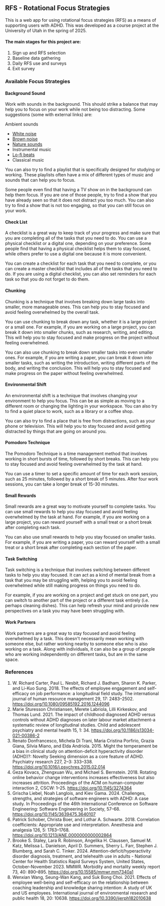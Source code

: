 ## RFS - Rotational Focus Strategies

This is a web app for using rotational focus strategies (RFS) as a means of supporting users with ADHD. This was developed as a course project at the University of Utah in the spring of 2025. 

#### The main stages for this project are:
1. Sign up and RFS selection
2. Baseline data gathering
3. Daily RFS use and surveys
4. Exit survey

### Available Focus Strategies

#### Background Sound

Work with sounds in the background. This should strike a balance that may help you to focus on your work while not being too distracting. Some suggestions (some with external links) are:

Ambient sounds
- [White noise](https://www.youtube.com/watch?v=dv2XyqC-EQ4&t=40s)
- [Brown noise](https://www.youtube.com/watch?v=P48QELwruQs)
- [Nature sounds](https://www.youtube.com/watch?v=ipf7ifVSeDU)
- Instrumental music
- [Lo-fi beats](https://www.youtube.com/watch?v=jfKfPfyJRdk)
- Classical music

You can also try to find a playlist that is specifically designed for studying or working. These playlists often have a mix of different types of music and sounds that can help you to focus.

Some people even find that having a TV show on in the background can help them focus. If you are one of those people, try to find a show that you have already seen so that it does not distract you too much. You can also try to find a show that is not too engaging, so that you can still focus on your work.

#### Check List

A checklist is a great way to keep track of your progress and make sure that you are completing all of the tasks that you need to do. You can use a physical checklist or a digital one, depending on your preference. Some people find that having a physical checklist helps them to stay focused, while others prefer to use a digital one because it is more convenient.

You can create a checklist for each task that you need to complete, or you can create a master checklist that includes all of the tasks that you need to do. If you are using a digital checklist, you can also set reminders for each task so that you do not forget to do them.

#### Chunking

Chunking is a technique that involves breaking down large tasks into smaller, more manageable ones. This can help you to stay focused and avoid feeling overwhelmed by the overall task.

You can use chunking to break down any task, whether it is a large project or a small one. For example, if you are working on a large project, you can break it down into smaller chunks, such as research, writing, and editing. This will help you to stay focused and make progress on the project without feeling overwhelmed.

You can also use chunking to break down smaller tasks into even smaller ones. For example, if you are writing a paper, you can break it down into smaller tasks, such as writing the introduction, writing different parts of the body, and writing the conclusion. This will help you to stay focused and make progress on the paper without feeling overwhelmed.

#### Environmental Shift

An environmental shift is a technique that involves changing your environment to help you focus. This can be as simple as moving to a different room or changing the lighting in your workspace. You can also try to find a quiet place to work, such as a library or a coffee shop.

You can also try to find a place that is free from distractions, such as your phone or television. This will help you to stay focused and avoid getting distracted by things that are going on around you.

#### Pomodoro Technique

The Pomodoro Technique is a time management method that involves working in short bursts of time, followed by short breaks. This can help you to stay focused and avoid feeling overwhelmed by the task at hand.

You can use a timer to set a specific amount of time for each work session, such as 25 minutes, followed by a short break of 5 minutes. After four work sessions, you can take a longer break of 15-30 minutes.

#### Small Rewards

Small rewards are a great way to motivate yourself to complete tasks. You can use small rewards to help you stay focused and avoid feeling overwhelmed by the task at hand. For example, if you are working on a large project, you can reward yourself with a small treat or a short break after completing each task.

You can also use small rewards to help you stay focused on smaller tasks. For example, if you are writing a paper, you can reward yourself with a small treat or a short break after completing each section of the paper.

#### Task Switching

Task switching is a technique that involves switching between different tasks to help you stay focused. It can act as a kind of mental break from a task that you may be struggling with, helping you to avoid feeling overwhelmed while still making progress on things you need to do.

For example, if you are working on a project and get stuck on one part, you can switch to another part of the project or a different task entirely (i.e. perhaps cleaning dishes). This can help refresh your mind and provide new perspectives on a task you may have been struggling with.

#### Work Partners

Work partners are a great way to stay focused and avoid feeling overwhelmed by a task. This doesn't necessarily mean working with someone else, but rather working nearby to someone else who is also working on a task. Along with individuals, it can also be a group of people who are working independently on different tasks, but are in the same space.

### References 

1. W. Richard Carter, Paul L. Nesbit, Richard J. Badham, Sharon K. Parker, and Li-Kuo Sung. 2018. The effects of employee engagement and self-efficacy on job performance: a longitudinal field study. The international journal of human resource management 29, 17: 2483–2502. https://doi.org/10.1080/09585192.2016.1244096
2. Marie Sturesson Christiansen, Merete Labriola, Lilli Kirkeskov, and Thomas Lund. 2021. The impact of childhood diagnosed ADHD versus controls without ADHD diagnoses on later labour market attachment-a systematic review of longitudinal studies. Child and adolescent psychiatry and mental health 15, 1: 34. https://doi.org/10.1186/s13034-021-00386-2
3. Renato Donfrancesco, Michela Di Trani, Maria Cristina Porfirio, Grazia Giana, Silvia Miano, and Elda Andriola. 2015. Might the temperament be a bias in clinical study on attention-deficit hyperactivity disorder (ADHD)?: Novelty Seeking dimension as a core feature of ADHD. Psychiatry research 227, 2–3: 333–338. https://doi.org/10.1016/j.psychres.2015.02.014
4. Geza Kovacs, Zhengxuan Wu, and Michael S. Bernstein. 2018. Rotating online behavior change interventions increases effectiveness but also increases attrition. Proceedings of the ACM on human-computer interaction 2, CSCW: 1–25. https://doi.org/10.1145/3274364
5. Grischa Liebel, Noah Langlois, and Kiev Gama. 2024. Challenges, strengths, and strategies of software engineers with ADHD: A case study. In Proceedings of the 46th International Conference on Software Engineering: Software Engineering in Society, 57–68. https://doi.org/10.1145/3639475.3640107
6. Patrick Schober, Christa Boer, and Lothar A. Schwarte. 2018. Correlation coefficients: Appropriate use and interpretation. Anesthesia and analgesia 126, 5: 1763–1768. https://doi.org/10.1213/ANE.0000000000002864
7. Brooke S. Staley, Lara R. Robinson, Angelika H. Claussen, Samuel M. Katz, Melissa L. Danielson, April D. Summers, Sherry L. Farr, Stephen J. Blumberg, and Sarah C. Tinker. 2024. Attention-deficit/hyperactivity disorder diagnosis, treatment, and telehealth use in adults - National Center for Health Statistics Rapid Surveys System, United States, October-November 2023. MMWR. Morbidity and mortality weekly report 73, 40: 890–895. https://doi.org/10.15585/mmwr.mm7340a1
8. Wenxian Wang, Seung-Wan Kang, and Suk Bong Choi. 2021. Effects of employee well-being and self-efficacy on the relationship between coaching leadership and knowledge sharing intention: A study of UK and US employees. International journal of environmental research and public health 18, 20: 10638. https://doi.org/10.3390/ijerph182010638